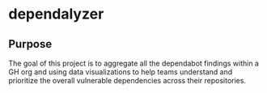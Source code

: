 # dependalyzer

## Purpose

The goal of this project is to aggregate all the dependabot findings 
within a GH org and using data visualizations to help teams understand and 
prioritize the overall vulnerable dependencies across their repositories.
